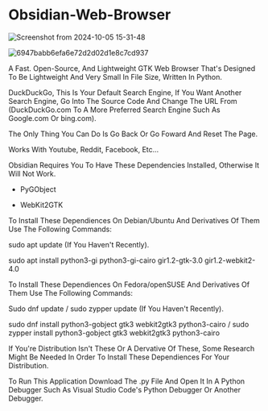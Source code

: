 # Obsidian-Web-Browser

![Screenshot from 2024-10-05 15-31-48](https://github.com/user-attachments/assets/745eaa6c-7df5-47f3-9777-eea44d8dd0cc)

![6947babb6efa6e72d2d02d1e8c7cd937](https://github.com/user-attachments/assets/c52889cd-4f91-450b-8f4d-66381c274b22)

A Fast. Open-Source, And Lightweight GTK Web Browser That's Designed To Be Lightweight And Very Small In File Size, Written In Python.  

DuckDuckGo, This Is Your Default Search Engine, If You Want Another Search Engine, Go Into The Source Code And Change The URL From (DuckDuckGo.com To A More Preferred Search Engine Such As Google.com Or bing.com).

The Only Thing You Can Do Is Go Back Or Go Foward And Reset The Page.

Works With Youtube, Reddit, Facebook, Etc...

Obsidian Requires You To Have These Dependencies Installed, Otherwise It Will Not Work.

- PyGObject
  
- WebKit2GTK

To Install These Dependiences On Debian/Ubuntu And Derivatives Of Them Use The Following Commands:

sudo apt update (If You Haven't Recently).

sudo apt install python3-gi python3-gi-cairo gir1.2-gtk-3.0 gir1.2-webkit2-4.0

To Install These Dependiences On Fedora/openSUSE And Derivatives Of Them Use The Following Commands:

Sudo dnf update / sudo zypper update (If You Haven't Recently).

sudo dnf install python3-gobject gtk3 webkit2gtk3 python3-cairo / sudo zypper install python3-gobject gtk3 webkit2gtk3 python3-cairo

If You're Distribution Isn't These Or A Dervative Of These, Some Research Might Be Needed In Order To Install These Dependiences For Your Distribution.

To Run This Application Download The .py File And Open It In A Python Debugger Such As Visual Studio Code's Python Debugger Or Another Debugger.
